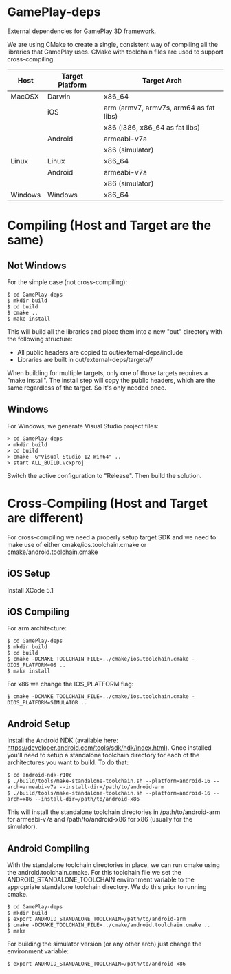 GamePlay-deps
=============

External dependencies for GamePlay 3D framework.

We are using CMake to create a single, consistent way of compiling all the
libraries that GamePlay uses.  CMake with toolchain files are used to support
cross-compiling.

| Host     | Target Platform             | Target Arch                            |
|----------|-----------------------------|----------------------------------------|
| MacOSX   | Darwin                      | x86_64                                 |
|          | iOS                         | arm (armv7, armv7s, arm64 as fat libs) |
|          |                             | x86 (i386, x86_64 as fat libs)         |
|          | Android                     | armeabi-v7a                            |
|          |                             | x86 (simulator)                        | 
| Linux    | Linux                       | x86_64                                 |
|          | Android                     | armeabi-v7a                            |
|          |                             | x86 (simulator)                        |
| Windows  | Windows                     | x86_64                                 |


# Compiling (Host and Target are the same)

## Not Windows

For the simple case (not cross-compiling):

```
$ cd GamePlay-deps
$ mkdir build
$ cd build
$ cmake ..
$ make install
```

This will build all the libraries and place them into a new "out" directory
with the following structure:

* All public headers are copied to out/external-deps/include
* Libraries are built in out/external-deps/targets/<target platform>/<target arch>

When building for multiple targets, only one of those targets requires a "make
install".  The install step will copy the public headers, which are the same
regardless of the target.  So it's only needed once.

## Windows

For Windows, we generate Visual Studio project files:

```
> cd GamePlay-deps
> mkdir build
> cd build
> cmake -G"Visual Studio 12 Win64" ..
> start ALL_BUILD.vcxproj
```

Switch the active configuration to "Release".  Then build the solution.

# Cross-Compiling (Host and Target are different)

For cross-compiling we need a properly setup target SDK and we need to make use
of either cmake/ios.toolchain.cmake or cmake/android.toolchain.cmake

## iOS Setup

Install XCode 5.1

## iOS Compiling

For arm architecture:

```
$ cd GamePlay-deps
$ mkdir build
$ cd build
$ cmake -DCMAKE_TOOLCHAIN_FILE=../cmake/ios.toolchain.cmake -DIOS_PLATFORM=OS ..
$ make install
```

For x86 we change the IOS_PLATFORM flag:

` $ cmake -DCMAKE_TOOLCHAIN_FILE=../cmake/ios.toolchain.cmake -DIOS_PLATFORM=SIMULATOR .. `

## Android Setup

Install the Android NDK (available here:
https://developer.android.com/tools/sdk/ndk/index.html).  Once installed you'll
need to setup a standalone toolchain directory for each of the architectures
you want to build.  To do that:

```
$ cd android-ndk-r10c
$ ./build/tools/make-standalone-toolchain.sh --platform=android-16 --arch=armeabi-v7a --install-dir=/path/to/android-arm
$ ./build/tools/make-standalone-toolchain.sh --platform=android-16 --arch=x86 --install-dir=/path/to/android-x86
```

This will install the standalone toolchain directories in /path/to/android-arm
for armeabi-v7a and /path/to/android-x86 for x86 (usually for the simulator).

## Android Compiling

With the standalone toolchain directories in place, we can run cmake using the
android.toolchain.cmake.  For this toolchain file we set the
ANDROID_STANDALONE_TOOLCHAIN environment variable to the appropriate standalone
toolchain directory.  We do this prior to running cmake.

```
$ cd GamePlay-deps
$ mkdir build
$ export ANDROID_STANDALONE_TOOLCHAIN=/path/to/android-arm
$ cmake -DCMAKE_TOOLCHAIN_FILE=../cmake/android.toolchain.cmake ..
$ make
```

For building the simulator version (or any other arch) just change the
environment variable:

` $ export ANDROID_STANDALONE_TOOLCHAIN=/path/to/android-x86 `
